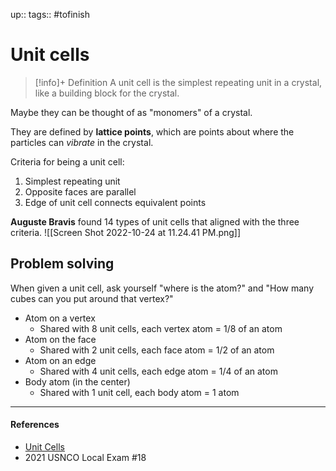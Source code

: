 up:: 
tags:: #tofinish 
# Unit cells

> [!info]+ Definition
> A unit cell is the simplest repeating unit in a crystal, like a building block for the crystal.

Maybe they can be thought of as "monomers" of a crystal.

They are defined by **lattice points**, which are points about where the particles can *vibrate* in the crystal.

Criteria for being a unit cell:
1. Simplest repeating unit
2. Opposite faces are parallel
3. Edge of unit cell connects equivalent points

**Auguste Bravis** found 14 types of unit cells that aligned with the three criteria.
![[Screen Shot 2022-10-24 at 11.24.41 PM.png]]

## Problem solving
When given a unit cell, ask yourself "where is the atom?" and "How many cubes can you put around that vertex?"
- Atom on a vertex
	- Shared with 8 unit cells, each vertex atom = 1/8 of an atom
- Atom on the face
	- Shared with 2 unit cells, each face atom = 1/2 of an atom
- Atom on an edge
	- Shared with 4 unit cells, each edge atom = 1/4 of an atom
- Body atom (in the center)
	- Shared with 1 unit cell, each body atom = 1 atom

---
#### References
- [Unit Cells](https://chemed.chem.purdue.edu/genchem/topicreview/bp/ch13/unitcell.php)
- 2021 USNCO Local Exam #18